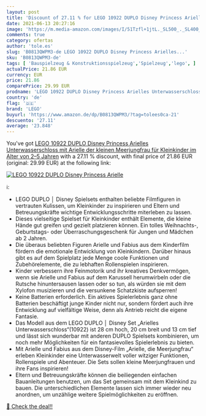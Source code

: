 ```yaml
---
layout: post
title: 'Discount of 27.11 % for LEGO 10922 DUPLO Disney Princess Arielle'
date: 2021-06-13 20:27:16
image: 'https://m.media-amazon.com/images/I/51Tzfl+1jtL._SL500_._SL400_.jpg'
comments: true
category: ofertas
author: 'tole.es'
slug: 'B0813QWPM3-de LEGO 10922 DUPLO Disney Princess Arielles...'
sku: 'B0813QWPM3-de'
tags: [ 'Bauspielzeug & Konstruktionsspielzeug','Spielzeug','lego', ]
actualPrice: 21.86 EUR
currency: EUR
price: 21.86
comparePrice: 29.99 EUR
prodname: 'LEGO 10922 DUPLO Disney Princess Arielles Unterwasserschloss mit Arielle der kleinen Meerjungfrau für Kleinkinder im Alter von 2–5 Jahren'
country: 'de'
flag: '🇩🇪'
brand: 'LEGO'
buyurl: 'https://www.amazon.de/dp/B0813QWPM3/?tag=tolees0ca-21'
descuento: '27.11'
average: '23.848'
---
```


You've got [LEGO 10922 DUPLO Disney Princess Arielles Unterwasserschloss mit Arielle der kleinen Meerjungfrau für Kleinkinder im Alter von 2–5 Jahren](https://www.amazon.de/dp/B0813QWPM3/?tag=tolees0ca-21) with a  27.11 % discount, with final price of 21.86 EUR (original: 29.99 EUR) at the following link:

[![LEGO 10922 DUPLO Disney Princess Arielle](https://m.media-amazon.com/images/I/51Tzfl+1jtL._SL500_._SL400_.jpg)](https://www.amazon.de/dp/B0813QWPM3/?tag=tolees0ca-21)

ℹ️:

- LEGO DUPLO │ Disney Spielsets enthalten beliebte Filmfiguren in vertrauten Kulissen, um Kleinkinder zu inspirieren und Eltern und Betreuungskräfte wichtige Entwicklungsschritte miterleben zu lassen.
- Dieses vielseitige Spielset für Kleinkinder enthält Elemente, die kleine Hände gut greifen und gezielt platzieren können. Ein tolles Weihnachts-, Geburtstags- oder Überraschungsgeschenk für Jungen und Mädchen ab 2 Jahren.
- Die überaus beliebten Figuren Arielle und Fabius aus dem Kinderfilm fördern die emotionale Entwicklung von Kleinkindern. Darüber hinaus gibt es auf dem Spielplatz jede Menge coole Funktionen und Zubehörelemente, die zu lebhaften Rollenspielen inspirieren.
- Kinder verbessern ihre Feinmotorik und ihr kreatives Denkvermögen, wenn sie Arielle und Fabius auf dem Karussell herumwirbeln oder die Rutsche hinuntersausen lassen oder so tun, als würden sie mit dem Xylofon musizieren und die versunkene Schatzkiste aufsperren!
- Keine Batterien erforderlich. Ein aktives Spielerlebnis ganz ohne Batterien beschäftigt junge Kinder nicht nur, sondern fördert auch ihre Entwicklung auf vielfältige Weise, denn als Antrieb reicht die eigene Fantasie.
- Das Modell aus dem LEGO DUPLO │ Disney Set „Arielles Unterwasserschloss“(10922) ist 28 cm hoch, 20 cm breit und 13 cm tief und lässt sich wunderbar mit anderen DUPLO Spielsets kombinieren, um noch mehr Möglichkeiten für ein fantasievolles Spielerlebnis zu bieten.
- Mit Arielle und Fabius aus dem Disney-Film „Arielle, die Meerjungfrau“ erleben Kleinkinder eine Unterwasserwelt voller witziger Funktionen, Rollenspiele und Abenteuer. Die Sets sollen kleine Meerjungfrauen und ihre Fans inspirieren!
- Eltern und Betreuungskräfte können die beiliegenden einfachen Bauanleitungen benutzen, um das Set gemeinsam mit dem Kleinkind zu bauen. Die unterschiedlichen Elemente lassen sich immer wieder neu anordnen, um unzählige weitere Spielmöglichkeiten zu eröffnen.

[🛒 Check the deal!!](https://www.amazon.de/dp/B0813QWPM3/?tag=tolees0ca-21)
